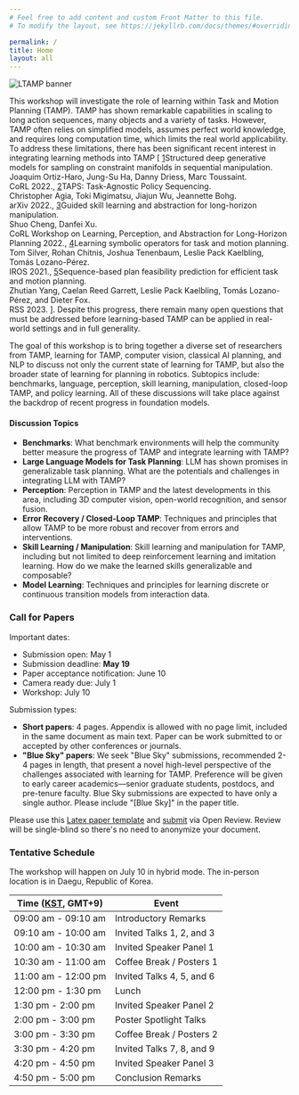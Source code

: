 ```yaml
---
# Feel free to add content and custom Front Matter to this file.
# To modify the layout, see https://jekyllrb.com/docs/themes/#overriding-theme-defaults

permalink: /
title: Home
layout: all
---
```


![LTAMP banner](https://zt-yang.github.io/rss23-l4tamp-workshop/assets/img/LTAMP-banner.png)

This workshop will investigate the role of learning within Task and Motion Planning (TAMP). TAMP has shown remarkable capabilities in scaling to long action sequences, many objects and a variety of tasks. However, TAMP often relies on simplified models, assumes perfect world knowledge, and requires long computation time, which limits the real world applicability. To address these limitations, there has been significant recent interest in integrating learning methods into TAMP [
<span class="secret1"><a href="https://proceedings.mlr.press/v164/ortiz-haro22a.html" target="_blank">1</a></span><span class="reveal1">Structured deep generative models for sampling on constraint manifolds in sequential manipulation. <br>Joaquim Ortiz-Haro, Jung-Su Ha, Danny Driess, Marc Toussaint. <br>CoRL 2022.</span>,
<span class="secret2"><a href="https://arxiv.org/abs/2210.12250" target="_blank">2</a></span><span class="reveal2">TAPS: Task-Agnostic Policy Sequencing. <br>Christopher Agia, Toki Migimatsu, Jiajun Wu, Jeannette Bohg. <br>arXiv 2022.</span>,
<span class="secret3"><a href="https://arxiv.org/abs/2210.12631" target="_blank">3</a></span><span class="reveal3">Guided skill learning and abstraction for long-horizon manipulation. <br>Shuo Cheng, Danfei Xu. <br>CoRL Workshop on Learning, Perception, and Abstraction for Long-Horizon Planning 2022.</span>,
<span class="secret4"><a href="https://arxiv.org/abs/2103.00589" target="_blank">4</a></span><span class="reveal4">Learning symbolic operators for task and motion planning. <br>Tom Silver, Rohan Chitnis, Joshua Tenenbaum, Leslie Pack Kaelbling, Tomás Lozano-Pérez. <br>IROS 2021.</span>,
<span class="secret5"><a href="https://arxiv.org/abs/2211.01576" target="_blank">5</a></span><span class="reveal5">Sequence-based plan feasibility prediction for efficient task and motion planning. <br>Zhutian Yang, Caelan Reed Garrett, Leslie Pack Kaelbling, Tomás Lozano-Pérez, and Dieter Fox. <br>RSS 2023.</span>
]. Despite this progress, there remain many open questions that must be addressed before learning-based TAMP can be applied in real-world settings and in full generality.

The goal of this workshop is to bring together a diverse set of researchers from TAMP, learning for TAMP, computer vision, classical AI planning, and NLP to discuss not only the current state of learning for TAMP, but also the broader state of learning for planning in robotics. Subtopics include: benchmarks, language, perception, skill learning, manipulation, closed-loop TAMP, and policy learning. All of these discussions will take place against the backdrop of recent progress in foundation models.


#### Discussion Topics

- **Benchmarks**: What benchmark environments will help the community better measure the progress of TAMP and integrate learning with TAMP?
- **Large Language Models for Task Planning**: LLM has shown promises in generalizable task planning. What are the potentials and challenges in integrating LLM with TAMP?
- **Perception**: Perception in TAMP and the latest developments in this area, including 3D computer vision, open-world recognition, and sensor fusion.
- **Error Recovery / Closed-Loop TAMP**: Techniques and principles that allow TAMP to be more robust and recover from errors and interventions.
- **Skill Learning / Manipulation**: Skill learning and manipulation for TAMP, including but not limited to deep reinforcement learning and imitation learning. How do we make the learned skills generalizable and composable?
- **Model Learning**: Techniques and principles for learning discrete or continuous transition models from interaction data.


### Call for Papers

Important dates:
- Submission open: May 1
- Submission deadline: **May 19**
- Paper acceptance notification: June 10
- Camera ready due: July 1
- Workshop: July 10

Submission types:
- **Short papers**: 4 pages. Appendix is allowed with no page limit, included in the same document as main text. Paper can be work submitted to or accepted by other conferences or journals.
- **"Blue Sky" papers**: We seek "Blue Sky" submissions, recommended 2-4 pages in length, that present a novel high-level perspective of the challenges associated with learning for TAMP. Preference will be given to early career academics—senior graduate students, postdocs, and pre-tenure faculty. Blue Sky submissions are expected to have only a single author. Please include "[Blue Sky]" in the paper title.

Please use this [Latex paper template](https://zt-yang.github.io/rss23-l4tamp-workshop/assets/paper-template-latex.zip) and [submit](https://openreview.net/group?id=roboticsfoundation.org/RSS/2023/Workshop/LTAMP) via Open Review. Review will be single-blind so there's no need to anonymize your document.

### Tentative Schedule

The workshop will happen on July 10 in hybrid mode. The in-person location is in Daegu, Republic of Korea.  

<table>
<thead>
  <tr>
    <th>Time (<a href="https://www.worldtimeserver.com/current_time_in_KR.aspx?city=Daegu">KST</a>, GMT+9)</th>
    <th>Event</th>
  </tr>
</thead>
<tbody>
  <tr>
    <td>09:00 am - 09:10 am</td>
    <td>Introductory Remarks</td>
  </tr>
  <tr>
    <td>09:10 am - 10:00 am</td>
    <td>Invited Talks 1, 2, and 3</td>
  </tr>
  <tr>
    <td>10:00 am - 10:30 am</td>
    <td>Invited Speaker Panel 1</td>
  </tr>
  <tr>
    <td>10:30 am - 11:00 am</td>
    <td>Coffee Break / Posters 1</td>
  </tr>
  <tr>
    <td>11:00 am - 12:00 pm</td>
    <td>Invited Talks 4, 5, and 6</td>
  </tr>
  <tr>
    <td>12:00 pm - 1:30 pm</td>
    <td>Lunch</td>
  </tr>
  <tr>
    <td>1:30 pm - 2:00 pm</td>
    <td>Invited Speaker Panel 2</td>
  </tr>
  <tr>
    <td>2:00 pm - 3:00 pm</td>
    <td>Poster Spotlight Talks</td>
  </tr>
  <tr>
    <td>3:00 pm - 3:30 pm</td>
    <td>Coffee Break / Posters 2</td>
  </tr>
  <tr>
    <td>3:30 pm - 4:20 pm</td>
    <td>Invited Talks 7, 8, and 9</td>
  </tr>
  <tr>
    <td>4:20 pm - 4:50 pm</td>
    <td>Invited Speaker Panel 3</td>
  </tr>
  <tr>
    <td>4:50 pm - 5:00 pm</td>
    <td>Conclusion Remarks</td>
  </tr>
</tbody>
</table>
